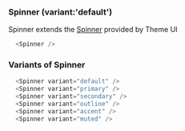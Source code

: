 ### Spinner (variant:'default')

Spinner extends the [Spinner](https://theme-ui.com/components/spinner) provided by Theme UI

```js
  <Spinner />
```

### Variants of Spinner

```js
  <Spinner variant="default" />
  <Spinner variant="primary" />
  <Spinner variant="secondary" />
  <Spinner variant="outline" />
  <Spinner variant="accent" />
  <Spinner variant="muted" />
```
